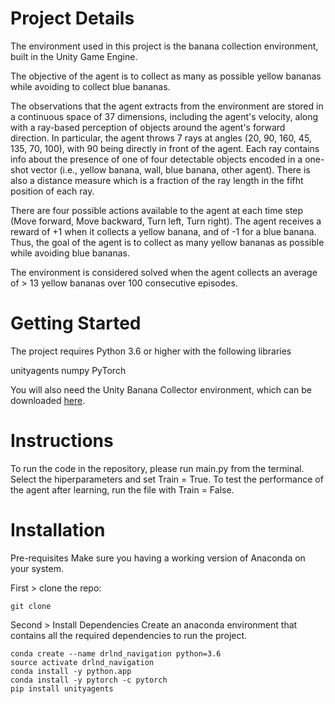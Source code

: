 # Project Details

The environment used in this project is the banana collection environment,  built in the Unity Game Engine. 

The objective of the agent is to collect as many as possible yellow bananas while avoiding to collect blue bananas. 

The observations that the agent extracts from the environment are stored in a continuous space of 37 dimensions, including the agent's velocity, along with a ray-based perception of objects around the agent's forward direction. In particular, the agent throws 7 rays at angles (20, 90, 160, 45, 135, 70, 100), with 90 being directly in front of the agent. Each ray contains info about the presence of one of four detectable objects encoded in a one-shot vector (i.e., yellow banana, wall, blue banana, other agent). There is also a distance measure which is a fraction of the ray length in the fifht position of each ray.

There are four possible actions available to the agent at each time step (Move forward, Move backward, Turn left, Turn right). 
The agent receives a reward of +1 when it collects a yellow banana, and of -1 for a blue banana. Thus, the goal of the agent is to collect as many yellow bananas as possible while avoiding blue bananas.

The environment is considered solved when the agent collects an average of > 13 yellow bananas over 100 consecutive episodes. 


# Getting Started

The project requires Python 3.6 or higher with the following libraries 

unityagents 
numpy 
PyTorch

You will also need the Unity Banana Collector environment, which can be downloaded [here](https://s3-us-west-1.amazonaws.com/udacity-drlnd/P1/Banana/Banana.app.zip).

# Instructions

To run the code in the repository, please run main.py from the terminal. Select the hiperparameters and set Train = True. 
To test the performance of the agent after learning, run the file with Train = False. 

# Installation
Pre-requisites
Make sure you having a working version of Anaconda on your system.

First > clone the repo:
```
git clone 
```

Second > Install Dependencies
Create an anaconda environment that contains all the required dependencies to run the project.

```
conda create --name drlnd_navigation python=3.6
source activate drlnd_navigation
conda install -y python.app
conda install -y pytorch -c pytorch
pip install unityagents
```







